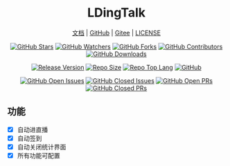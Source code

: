<div align="center">

# LDingTalk

[文档](docs/index.md) |
[GitHub](https://github.com/xyz8848/LDingTalk) |
[Gitee](https://gitee.com/xyz8848/LDingTalk) |
[LICENSE](LICENSE)

[![GitHub Stars](https://img.shields.io/github/stars/xyz8848/LDingTalk)](https://github.com/xyz8848/LDingTalk/stargazers)
[![GitHub Watchers](https://img.shields.io/github/watchers/xyz8848/LDingTalk)](https://github.com/xyz8848/LDingTalk/watchers)
[![GitHub Forks](https://img.shields.io/github/forks/xyz8848/LDingTalk)](https://github.com/xyz8848/LDingTalk/network/members)
[![GitHub Contributors](https://img.shields.io/github/contributors/xyz8848/LDingTalk)](https://github.com/xyz8848/LDingTalk/graphs/contributors)
[![GitHub Downloads](https://img.shields.io/github/downloads/xyz8848/LDingTalk/total)](https://github.com/xyz8848/LDingTalk/releases/latest)

[![Release Version](https://img.shields.io/github/v/release/xyz8848/LDingTalk)](https://github.com/xyz8848/LDingTalk/releases/latest)
[![Repo Size](https://img.shields.io/github/repo-size/xyz8848/LDingTalk)](https://github.com/xyz8848/LDingTalk)
[![Repo Top Lang](https://img.shields.io/github/languages/top/xyz8848/LDingTalk)](https://github.com/xyz8848/LDingTalk)
[![GitHub](https://img.shields.io/github/license/xyz8848/LDingTalk)](https://github.com/xyz8848/LDingTalk/blob/master/LICENSE)

[![GitHub Open Issues](https://img.shields.io/github/issues/xyz8848/LDingTalk)](https://github.com/xyz8848/LDingTalk/issues?q=is%3Aopen+is%3Aissue)
[![GitHub Closed Issues](https://img.shields.io/github/issues-closed/xyz8848/LDingTalk)](https://github.com/xyz8848/LDingTalk/issues?q=is%3Aissue+is%3Aclosed)
[![GitHub Open PRs](https://img.shields.io/github/issues-pr/xyz8848/LDingTalk)](https://github.com/xyz8848/LDingTalk/issues?q=is%3Aopen+is%3Apr)
[![GitHub Closed PRs](https://img.shields.io/github/issues-pr-closed/xyz8848/LDingTalk)](https://github.com/xyz8848/LDingTalk/issues?q=is%3Apr+is%3Aclosed)

</div>

## 功能

- [x] 自动进直播
- [x] 自动签到
- [x] 自动关闭统计界面
- [x] 所有功能可配置